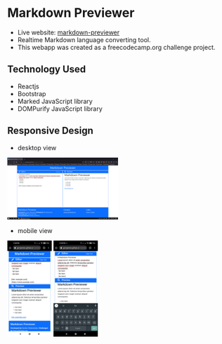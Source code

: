 # Markdown Previewer

-   Live website: [markdown-previewer](https://gsmperera.github.io/markdown-previewer/)
-   Realtime Markdown language converting tool.
-   This webapp was created as a freecodecamp.org challenge project.

## Technology Used

-   Reactjs
-   Bootstrap
-   Marked JavaScript library
-   DOMPurify JavaScript library

## Responsive Design

-   desktop view

<img src='./images/desktop-ss.png' alt='desktop screenshot' width='50%' />

-   mobile view

<img src='./images/mobile-ss.jpg' alt='mobile screenshot' width='20%' /> <img src='./images/mobile-ss-kb.jpg' alt='mobile screenshot with keyboard' width='20%' />

